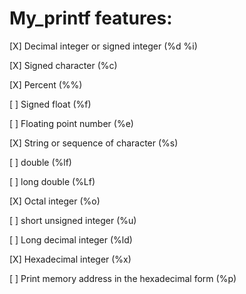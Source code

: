 # My_printf features:

[X] Decimal integer or signed integer (%d %i)

[X] Signed character (%c)

[X] Percent (%%)

[ ] Signed float (%f)

[ ] Floating point number (%e)

[X] String or sequence of character (%s)

[ ] double (%lf)

[ ] long double (%Lf)

[X] Octal integer (%o)

[ ] short unsigned integer (%u)

[ ] Long decimal integer (%ld)

[X] Hexadecimal integer (%x)

[ ] Print memory address in the hexadecimal form (%p)
